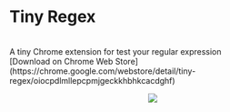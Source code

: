 # Tiny Regex
<br />
A tiny Chrome extension for test your regular expression
<br />
[Download on Chrome Web Store](https://chrome.google.com/webstore/detail/tiny-regex/oiocpdlmllepcpmjgeckkhbhkcacdghf)
<br />
<p align="center">
<img src="https://lh3.googleusercontent.com/2iS0UsqPZiQg6lU_ES8RS7t4roREI4eoFKlL_PGQaX5iKi_avskMiXfy4nXFTqk2xdSj_qqHNM0=w640-h400-e365" />
</p>
